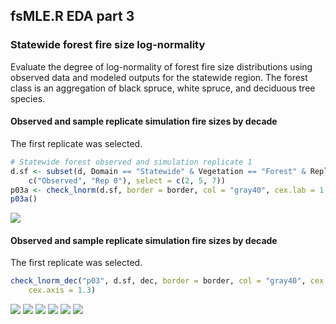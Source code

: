 


##
##
## fsMLE.R EDA part 3
### Statewide forest fire size log-normality

Evaluate the degree of log-normality of forest fire size distributions using observed data and modeled outputs for the statewide region.
The forest class is an aggregation of black spruce, white spruce, and deciduous tree species.





#### Observed and sample replicate simulation fire sizes by decade

The first replicate was selected.


```r
# Statewide forest observed and simulation replicate 1
d.sf <- subset(d, Domain == "Statewide" & Vegetation == "Forest" & Replicate %in% 
    c("Observed", "Rep 0"), select = c(2, 5, 7))
p03a <- check_lnorm(d.sf, border = border, col = "gray40", cex.lab = 1.3, cex.axis = 1.3)
p03a()
```

![](fs_eda3_files/figure-html/lnorm_sw_forest_all-1.png) 

#### Observed and sample replicate simulation fire sizes by decade

The first replicate was selected.


```r
check_lnorm_dec("p03", d.sf, dec, border = border, col = "gray40", cex.lab = 1.3, 
    cex.axis = 1.3)
```

![](fs_eda3_files/figure-html/lnorm_sw_forest_decades-1.png) ![](fs_eda3_files/figure-html/lnorm_sw_forest_decades-2.png) ![](fs_eda3_files/figure-html/lnorm_sw_forest_decades-3.png) ![](fs_eda3_files/figure-html/lnorm_sw_forest_decades-4.png) ![](fs_eda3_files/figure-html/lnorm_sw_forest_decades-5.png) ![](fs_eda3_files/figure-html/lnorm_sw_forest_decades-6.png) 
